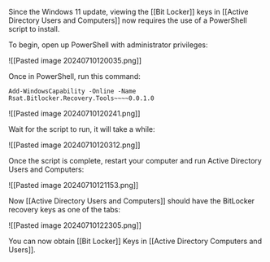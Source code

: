 Since the Windows 11 update, viewing the [[Bit Locker]] keys in [[Active Directory Users and Computers]] now requires the use of a PowerShell script to install. 

To begin, open up PowerShell with administrator privileges:

![[Pasted image 20240710120035.png]]

Once in PowerShell, run this command:

``` 
Add-WindowsCapability -Online -Name Rsat.Bitlocker.Recovery.Tools~~~~0.0.1.0
```


![[Pasted image 20240710120241.png]]

Wait for the script to run, it will take a while:

![[Pasted image 20240710120312.png]]

Once the script is complete, restart your computer and run Active Directory Users and Computers:

![[Pasted image 20240710121153.png]]

Now [[Active Directory Users and Computers]] should have the BitLocker recovery keys as one of the tabs:

![[Pasted image 20240710122305.png]]

You can now obtain [[Bit Locker]] Keys in [[Active Directory Computers and Users]]. 

